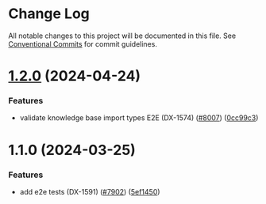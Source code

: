 # Change Log

All notable changes to this project will be documented in this file.
See [Conventional Commits](https://conventionalcommits.org) for commit guidelines.

# [1.2.0](https://github.com/voiceflow/creator-app/compare/@voiceflow/e2e-test@1.1.0...@voiceflow/e2e-test@1.2.0) (2024-04-24)

### Features

* validate knowledge base import types E2E (DX-1574) ([#8007](https://github.com/voiceflow/creator-app/issues/8007)) ([0cc99c3](https://github.com/voiceflow/creator-app/commit/0cc99c30a5eee965b803e80fe35b33a566a2c712))

# 1.1.0 (2024-03-25)

### Features

* add e2e tests (DX-1591) ([#7902](https://github.com/voiceflow/creator-app/issues/7902)) ([5ef1450](https://github.com/voiceflow/creator-app/commit/5ef145086bedf8a27b2bb325d58651bb6cdb3b54))
